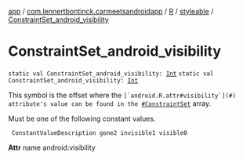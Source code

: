 [app](../../../index.md) / [com.lennertbontinck.carmeetsandroidapp](../../index.md) / [R](../index.md) / [styleable](index.md) / [ConstraintSet_android_visibility](./-constraint-set_android_visibility.md)

# ConstraintSet_android_visibility

`static val ConstraintSet_android_visibility: `[`Int`](https://kotlinlang.org/api/latest/jvm/stdlib/kotlin/-int/index.html)
`static val ConstraintSet_android_visibility: `[`Int`](https://kotlinlang.org/api/latest/jvm/stdlib/kotlin/-int/index.html)

This symbol is the offset where the ``[`android.R.attr#visibility`](#) attribute's value can be found in the ``[`#ConstraintSet`](-constraint-set.md) array.

Must be one of the following constant values.

     ConstantValueDescription gone2 invisible1 visible0

**Attr**
name android:visibility

